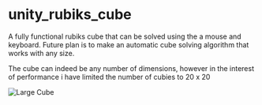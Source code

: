 # unity_rubiks_cube
A fully functional rubiks cube that can be solved using the a mouse and keyboard. Future plan is to make an automatic cube solving algorithm that works with any size.


The cube can indeed be any number of dimensions, however in the interest of performance i have limited the number of cubies to 20 x 20 


![Large Cube](https://user-images.githubusercontent.com/20910301/68257577-9fccb780-ffe8-11e9-95fb-bcc5bc2d3f83.png)
